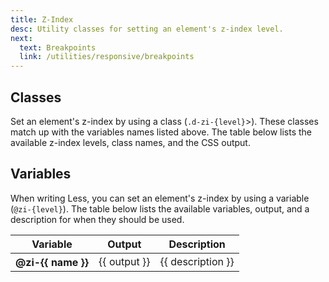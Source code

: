 ```yaml
---
title: Z-Index
desc: Utility classes for setting an element's z-index level.
next:
  text: Breakpoints
  link: /utilities/responsive/breakpoints
---
```


## Classes

Set an element's z-index by using a class (`.d-zi-{level}`>). These classes match up with the variables names listed above. The table below lists the available z-index levels, class names, and the CSS output.

<utility-class-table>
  <template #content>
    <tbody>
      <tr v-for="{ name, output } in zIndex">
        <th scope="row" class="d-ff-mono d-fc-purple d-fs12 d-fw-normal">.d-zi-{{ name }}</th>
        <td class="d-ff-mono d-fc-orange d-fs12">z-index: {{ output }};</td>
      </tr>
    </tbody>
   </template>
</utility-class-table>

<script setup>
  import zIndex from '@data/z-index.json';
</script>

## Variables

When writing Less, you can set an element's z-index by using a variable (`@zi-{level}`). The table below lists the available variables, output, and a description for when they should be used.

<table class="d-table dialtone-doc-table">
  <thead>
    <tr>
      <th scope="col" class="d-w25p">Variable</th>
      <th scope="col">Output</th>
      <th scope="col">Description</th>
    </tr>
  </thead>
  <tbody>
    <tr v-for="{ name, description, output } in zIndex">
      <th scope="row" class="d-ff-mono d-fc-magenta-300 d-fs12 d-fw-normal">@zi-{{ name }}</th>
      <td>{{ output }}</td>
      <td class="dialtone-table--sans">{{ description }}</td>
    </tr>
  </tbody>
</table>
